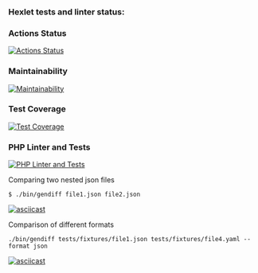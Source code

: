 ### Hexlet tests and linter status:
### Actions Status
[![Actions Status](https://github.com/GitUserMaxim/php-project-48/actions/workflows/hexlet-check.yml/badge.svg)](https://github.com/GitUserMaxim/php-project-48/actions)

### Maintainability
[![Maintainability](https://api.codeclimate.com/v1/badges/c2346020c599a59665e0/maintainability)](https://codeclimate.com/github/GitUserMaxim/php-project-48/maintainability)

### Test Coverage
[![Test Coverage](https://api.codeclimate.com/v1/badges/c2346020c599a59665e0/test_coverage)](https://codeclimate.com/github/GitUserMaxim/php-project-48/test_coverage)

### PHP Linter and Tests
[![PHP Linter and Tests](https://github.com/GitUserMaxim/php-project-48/actions/workflows/test.yml/badge.svg)](https://github.com/GitUserMaxim/php-project-48/actions/workflows/test.yml)



Comparing two nested json files
```
$ ./bin/gendiff file1.json file2.json
```
[![asciicast](https://asciinema.org/a/ssTDmoBxIvI5EHP48L3xLdtVT.svg)](https://asciinema.org/a/ssTDmoBxIvI5EHP48L3xLdtVT)

Сomparison of different formats
```
./bin/gendiff tests/fixtures/file1.json tests/fixtures/file4.yaml --format json
```
[![asciicast](https://asciinema.org/a/698109.svg)](https://asciinema.org/a/698109)
